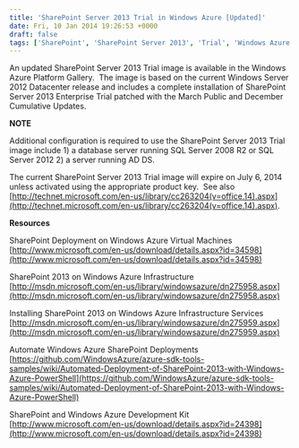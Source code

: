 ```yaml
---
title: 'SharePoint Server 2013 Trial in Windows Azure [Updated]'
date: Fri, 10 Jan 2014 19:26:53 +0000
draft: false
tags: ['SharePoint', 'SharePoint Server 2013', 'Trial', 'Windows Azure']
---
```


An updated SharePoint Server 2013 Trial image is available in the Windows Azure Platform Gallery.  The image is based on the current Windows Server 2012 Datacenter release and includes a complete installation of SharePoint Server 2013 Enterprise Trial patched with the March Public and December Cumulative Updates.

**NOTE**

Additional configuration is required to use the SharePoint Server 2013 Trial image include 1) a database server running SQL Server 2008 R2 or SQL Server 2012 2) a server running AD DS.

The current SharePoint Server 2013 Trial image will expire on July 6, 2014 unless activated using the appropriate product key.  See also [http://technet.microsoft.com/en-us/library/cc263204(v=office.14).aspx](http://technet.microsoft.com/en-us/library/cc263204(v=office.14).aspx).

**Resources**

SharePoint Deployment on Windows Azure Virtual Machines  
[http://www.microsoft.com/en-us/download/details.aspx?id=34598](http://www.microsoft.com/en-us/download/details.aspx?id=34598)

SharePoint 2013 on Windows Azure Infrastructure  
[http://msdn.microsoft.com/en-us/library/windowsazure/dn275958.aspx](http://msdn.microsoft.com/en-us/library/windowsazure/dn275958.aspx)

Installing SharePoint 2013 on Windows Azure Infrastructure Services  
[http://msdn.microsoft.com/en-us/library/windowsazure/dn275959.aspx](http://msdn.microsoft.com/en-us/library/windowsazure/dn275959.aspx)

Automate Windows Azure SharePoint Deployments  
[https://github.com/WindowsAzure/azure-sdk-tools-samples/wiki/Automated-Deployment-of-SharePoint-2013-with-Windows-Azure-PowerShell](https://github.com/WindowsAzure/azure-sdk-tools-samples/wiki/Automated-Deployment-of-SharePoint-2013-with-Windows-Azure-PowerShell)

SharePoint and Windows Azure Development Kit  
[http://www.microsoft.com/en-us/download/details.aspx?id=24398](http://www.microsoft.com/en-us/download/details.aspx?id=24398)